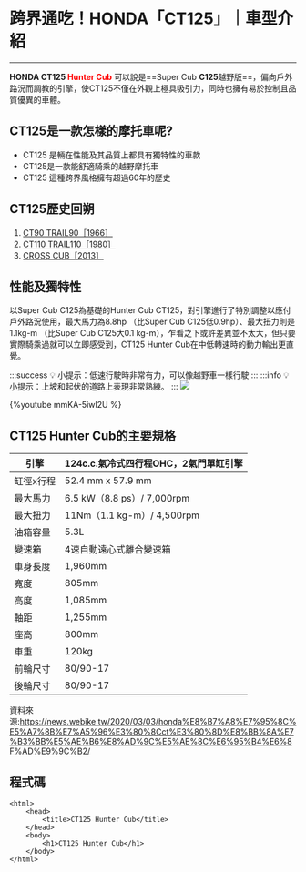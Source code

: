 # 跨界通吃！HONDA「CT125」｜車型介紹
---
**HONDA CT125 <font color=red>Hunter Cub</font>** 可以說是==Super Cub **C125**越野版==，偏向戶外路況而調教的引擎，使CT125不僅在外觀上極具吸引力，同時也擁有易於控制且品質優異的車體。
## CT125是一款怎樣的摩托車呢?
* CT125 是輛在性能及其品質上都具有獨特性的車款
* CT125是一款能舒適騎乘的越野摩托車
* CT125 這種跨界風格擁有超過60年的歷史

## CT125歷史回朔
1. [CT90 TRAIL90［1966］](https://hackmd.io/@Pitohui000/ryTqE4rV9)
2. [CT110 TRAIL110［1980］](https://hackmd.io/@Pitohui000/S1GCL4HNq)
3. [CROSS CUB［2013］](https://hackmd.io/@Pitohui000/Bkt3uEHE5)

## 性能及獨特性
以Super Cub C125為基礎的Hunter Cub CT125，對引擎進行了特別調整以應付戶外路況使用，最大馬力為8.8hp （比Super Cub C125低0.9hp）、最大扭力則是1.1kg-m （比Super Cub C125大0.1 kg-m），乍看之下或許差異並不太大，但只要實際騎乘過就可以立即感受到，CT125 Hunter Cub在中低轉速時的動力輸出更直覺。

:::success
:bulb: 小提示：低速行駛時非常有力，可以像越野車一樣行駛
:::
:::info
:bulb: 小提示：上坡和起伏的道路上表現非常熟練。
:::
![](https://i.imgur.com/ebEIDZi.png)

{%youtube mmKA-5iwI2U %}

## CT125 Hunter Cub的主要規格


|引擎 |124c.c.氣冷式四行程OHC，2氣門單缸引擎  | 
| -------- | -------- | 
|缸徑x行程|52.4 mm x 57.9 mm
|最大馬力|6.5 kW（8.8 ps）/ 7,000rpm
最大扭力|11Nm（1.1 kg-m）/ 4,500rpm
油箱容量|5.3L
變速箱|4速自動遠心式離合變速箱
車身長度|1,960mm
寬度|805mm
高度|1,085mm
軸距|1,255mm
座高|800mm
車重|120kg
前輪尺寸|80/90-17
後輪尺寸|80/90-17

資料來源:https://news.webike.tw/2020/03/03/honda%E8%B7%A8%E7%95%8C%E5%A7%8B%E7%A5%96%E3%80%8Cct%E3%80%8D%E8%BB%8A%E7%B3%BB%E5%AE%B6%E8%AD%9C%E5%AE%8C%E6%95%B4%E6%8F%AD%E9%9C%B2/


## 程式碼
```htmlembedded=
<html>
    <head>
        <title>CT125 Hunter Cub</title>
    </head>
    <body>
        <h1>CT125 Hunter Cub</h1>
    </body>
</html>
```